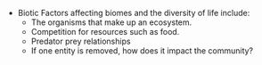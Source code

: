 - Biotic Factors affecting biomes and the diversity of life include:
	- The organisms that make up an ecosystem.
	- Competition for resources such as food.
	- Predator prey relationships
	- If one entity is removed, how does it impact the community?